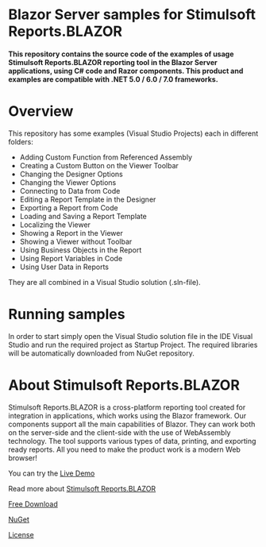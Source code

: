 # Blazor Server samples for Stimulsoft Reports.BLAZOR

#### This repository contains the source code of the examples of usage Stimulsoft Reports.BLAZOR reporting tool in the Blazor Server applications, using C# code and Razor components. This product and examples are compatible with .NET 5.0 / 6.0 / 7.0 frameworks.

# Overview
This repository has some examples (Visual Studio Projects) each in different folders:
* Adding Custom Function from Referenced Assembly
* Creating a Custom Button on the Viewer Toolbar
* Changing the Designer Options
* Changing the Viewer Options
* Connecting to Data from Code
* Editing a Report Template in the Designer
* Exporting a Report from Code
* Loading and Saving a Report Template
* Localizing the Viewer
* Showing a Report in the Viewer
* Showing a Viewer without Toolbar
* Using Business Objects in the Report
* Using Report Variables in Code
* Using User Data in Reports

They are all combined in a Visual Studio solution (.sln-file).

# Running samples
In order to start simply open the Visual Studio solution file in the IDE Visual Studio and run the required project as Startup Project. The required libraries will be automatically downloaded from NuGet repository.

# About Stimulsoft Reports.BLAZOR
Stimulsoft Reports.BLAZOR is a cross-platform reporting tool created for integration in applications, which works using the Blazor framework. Our components support all the main capabilities of Blazor. They can work both on the server-side and the client-side with the use of WebAssembly technology. The tool supports various types of data, printing, and exporting ready reports. All you need to make the product work is a modern Web browser!

You can try the [Live Demo](http://demo.stimulsoft.com/#Net)

Read more about [Stimulsoft Reports.BLAZOR](https://www.stimulsoft.com/en/products/reports-blazor)

[Free Download](https://www.stimulsoft.com/en/downloads)

[NuGet](https://www.nuget.org/packages/Stimulsoft.Reports.Blazor)

[License](LICENSE.md)
